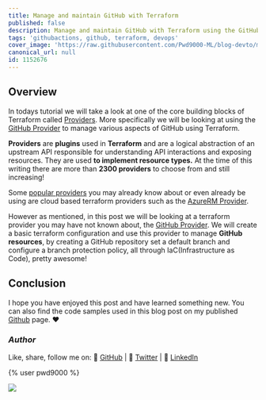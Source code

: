 ```yaml
---
title: Manage and maintain GitHub with Terraform
published: false
description: Manage and maintain GitHub with Terraform using the GitHub Provider
tags: 'githubactions, github, terraform, devops'
cover_image: 'https://raw.githubusercontent.com/Pwd9000-ML/blog-devto/main/posts/2022-GitHub-Terraform-Provider/assets/main.png'
canonical_url: null
id: 1152676
---
```


## Overview

In todays tutorial we will take a look at one of the core building blocks of Terraform called [Providers](https://www.terraform.io/language/providers). More specifically we will be looking at using the [GitHub Provider](https://registry.terraform.io/providers/integrations/github/latest/docs) to manage various aspects of GitHub using Terraform.

**Providers** are **plugins** used in **Terraform** and are a logical abstraction of an upstream API responsible for understanding API interactions and exposing resources. They are used **to implement resource types.** At the time of this writing there are more than **2300 providers** to choose from and still increasing!

Some [popular providers](https://registry.terraform.io/browse/providers) you may already know about or even already be using are cloud based terraform providers such as the [AzureRM Provider](https://registry.terraform.io/providers/hashicorp/azurerm/latest/docs).

However as mentioned, in this post we will be looking at a terraform provider you may have not known about, the [GitHub Provider](https://registry.terraform.io/providers/integrations/github/latest/docs). We will create a basic terraform configuration and use this provider to manage **GitHub resources**, by creating a GitHub repository set a default branch and configure a branch protection policy, all through IaC(Infrastructure as Code), pretty awesome!

## Conclusion

I hope you have enjoyed this post and have learned something new. You can also find the code samples used in this blog post on my published [Github](https://github.com/Pwd9000-ML/blog-devto/tree/main/posts/2022-GitHub-Function-CICD/code) page. :heart:

### _Author_

Like, share, follow me on: :octopus: [GitHub](https://github.com/Pwd9000-ML) | :penguin: [Twitter](https://twitter.com/pwd9000) | :space_invader: [LinkedIn](https://www.linkedin.com/in/marcel-l-61b0a96b/)

{% user pwd9000 %}

<a href="https://www.buymeacoffee.com/pwd9000"><img src="https://img.buymeacoffee.com/button-api/?text=Buy me a coffee&emoji=&slug=pwd9000&button_colour=FFDD00&font_colour=000000&font_family=Cookie&outline_colour=000000&coffee_colour=ffffff"></a>
